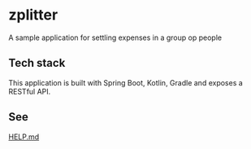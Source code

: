 # zplitter
A sample application for settling expenses in a group op people

## Tech stack
This application is built with Spring Boot, Kotlin, Gradle and exposes a RESTful API.

## See
[HELP.md](./HELP.md)